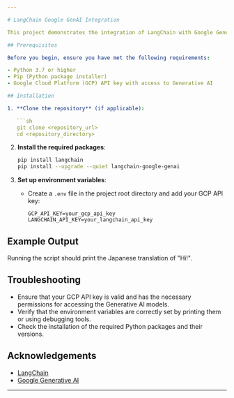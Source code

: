 ```yaml
---

# LangChain Google GenAI Integration

This project demonstrates the integration of LangChain with Google Generative AI using the `langchain-google-genai` package. It uses the Gemini 1.5 Flash model for language generation tasks, specifically for translating text into Japanese.

## Prerequisites

Before you begin, ensure you have met the following requirements:

- Python 3.7 or higher
- Pip (Python package installer)
- Google Cloud Platform (GCP) API key with access to Generative AI

## Installation

1. **Clone the repository** (if applicable):

   ```sh
   git clone <repository_url>
   cd <repository_directory>
   ```

2. **Install the required packages**:

   ```sh
   pip install langchain
   pip install --upgrade --quiet langchain-google-genai
   ```

3. **Set up environment variables**:
   - Create a `.env` file in the project root directory and add your GCP API key:
     ```env
     GCP_API_KEY=your_gcp_api_key
     LANGCHAIN_API_KEY=your_langchain_api_key
     ```

## Example Output

Running the script should print the Japanese translation of "Hi!".

## Troubleshooting

- Ensure that your GCP API key is valid and has the necessary permissions for accessing the Generative AI models.
- Verify that the environment variables are correctly set by printing them or using debugging tools.
- Check the installation of the required Python packages and their versions.

## Acknowledgements

- [LangChain](https://github.com/hwchase17/langchain)
- [Google Generative AI](https://cloud.google.com/generative-ai)

---
```


